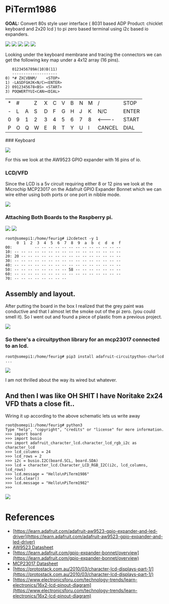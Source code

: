 # PiTerm1986
**GOAL:** Convert 80s style user interface ( 8031 based ADP Product: chicklet keyboard and 2x20 lcd ) to pi zero based terminal using i2c based io expanders.

![](images/IMG_3780.jpg)
![](images/IMG_3784.jpg)
![](images/IMG_3783.jpg)
![](images/IMG_3782.jpg)
![](images/IMG_3781.jpg)

Looking under the keyboard membrane and tracing the connectors we can get the following key map under a 4x12 array (16 pins).

```
   0123456789A(10)B(11)
   --------------------
0) *# ZXCVBNM/    <STOP>
1) -LASDFGHJK<N/C><ENTER>
2) 0912345678<BS> <START>
3) POQWERTYUI<CAN><DIAL>
```
<table>
<tr><td>*</td><td>#</td><td> </td><td>Z</td><td>X</td><td>C</td><td>V</td><td>B</td><td>N</td><td>M</td><td>/</td><td>STOP</td></tr>
<tr>
<td>&#45;</td><td>L</td><td>A</td><td>S</td><td>D</td><td>F</td><td>G</td><td>H</td><td>J</td><td>K</td><td>N/C</td><TD>ENTER</TD></tr>
<tr>
<td>0</td><td>9</td><td>1</td><td>2</td><td>3</td><td>4</td><td>5</td><td>6</td><td>7</td><td>8</td><td>&LT;----</td><td>START</td></tr>
<tr>
<td>P</td><td>O</td><td>Q</td><td>W</td><td>E</td><td>R</td><td>T</td><td>Y</td><td>U</td><td>I</td><td>CANCEL</td><td>DIAL</td></tr>
</table>
### Keyboard

![](images/IMG_3779.jpg)

For this we look at the AW9523 GPIO expander with 16 pins of io.

### LCD/VFD 

Since the LCD is a 5v circuit requiring either 8 or 12 pins we look at the Microchip MCP23017 on the Adafruit GPIO Expander Bonnet which we can wire either using both ports or one port in nibble mode. 

![](images/HD44780.jpg)

### Attaching Both Boards to the Raspberry pi.

![](images/piterm1986pahts.jpg)
![](images/IMG_3789.jpg)

```
root@somepi1:/home/feurig# i2cdetect -y 1
     0  1  2  3  4  5  6  7  8  9  a  b  c  d  e  f
00:          -- -- -- -- -- -- -- -- -- -- -- -- -- 
10: -- -- -- -- -- -- -- -- -- -- -- -- -- -- -- -- 
20: 20 -- -- -- -- -- -- -- -- -- -- -- -- -- -- -- 
30: -- -- -- -- -- -- -- -- -- -- -- -- -- -- -- -- 
40: -- -- -- -- -- -- -- -- -- -- -- -- -- -- -- -- 
50: -- -- -- -- -- -- -- -- 58 -- -- -- -- -- -- -- 
60: -- -- -- -- -- -- -- -- -- -- -- -- -- -- -- -- 
70: -- -- -- -- -- -- -- --                         
```

## Assembly and layout.
After putting the board in the box I realized that the grey paint was conductive and that I almost let the smoke out of the pi zero. (you could smell it). So I went out and found a piece of plastic from a previous project. 

![](images/layout.jpg)

### So there's a circuitpython library for an mcp23017 connected to an lcd.

```
root@somepi1:/home/feurig# pip3 install adafruit-circuitpython-charlcd
...
```

![](images/raspberry_pi_pilcdplate.png)

I am not thrilled about the way its wired but whatever.

## And then I was like OH SHIT I have Noritake 2x24 VFD thats a close fit..

Wiring it up according to the above schematic lets us write away

```
root@somepi1:/home/feurig# python3
Type "help", "copyright", "credits" or "license" for more information.
>>> import board
>>> import busio
>>> import adafruit_character_lcd.character_lcd_rgb_i2c as character_lcd
>>> lcd_columns = 24
>>> lcd_rows = 2
>>> i2c = busio.I2C(board.SCL, board.SDA)
>>> lcd = character_lcd.Character_LCD_RGB_I2C(i2c, lcd_columns, lcd_rows)
>>> lcd.message = "Hello\nPiTerm1986"
>>> lcd.clear()
>>> lcd.message = "Hello\nPiTerm1982"
>>> 
```

![](images/IMG_3809.jpg)





# References
* [https://learn.adafruit.com/adafruit-aw9523-gpio-expander-and-led-driver](https://learn.adafruit.com/adafruit-aw9523-gpio-expander-and-led-driver)
* [AW9523 Datasheet](https://cdn-shop.adafruit.com/product-files/4886/AW9523+English+Datasheet.pdf)
* [https://learn.adafruit.com/gpio-expander-bonnet/overview](https://learn.adafruit.com/gpio-expander-bonnet/overview)
* [MCP23017 Datasheet](http://ww1.microchip.com/downloads/en/devicedoc/20001952c.pdf)
* [https://protostack.com.au/2010/03/character-lcd-displays-part-1/](https://protostack.com.au/2010/03/character-lcd-displays-part-1/)
* [https://www.electronicsforu.com/technology-trends/learn-electronics/16x2-lcd-pinout-diagram](https://www.electronicsforu.com/technology-trends/learn-electronics/16x2-lcd-pinout-diagram)


